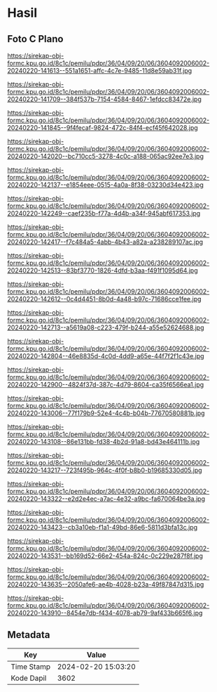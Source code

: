 # Hasil

## Foto C Plano

https://sirekap-obj-formc.kpu.go.id/8c1c/pemilu/pdpr/36/04/09/20/06/3604092006002-20240220-141613--551a1651-affc-4c7e-9485-11d8e59ab31f.jpg

https://sirekap-obj-formc.kpu.go.id/8c1c/pemilu/pdpr/36/04/09/20/06/3604092006002-20240220-141709--384f537b-7154-4584-8467-1efdcc83472e.jpg

https://sirekap-obj-formc.kpu.go.id/8c1c/pemilu/pdpr/36/04/09/20/06/3604092006002-20240220-141845--9f4fecaf-9824-472c-84f4-ecf45f642028.jpg

https://sirekap-obj-formc.kpu.go.id/8c1c/pemilu/pdpr/36/04/09/20/06/3604092006002-20240220-142020--bc710cc5-3278-4c0c-a188-065ac92ee7e3.jpg

https://sirekap-obj-formc.kpu.go.id/8c1c/pemilu/pdpr/36/04/09/20/06/3604092006002-20240220-142137--e1854eee-0515-4a0a-8f38-03230d34e423.jpg

https://sirekap-obj-formc.kpu.go.id/8c1c/pemilu/pdpr/36/04/09/20/06/3604092006002-20240220-142249--caef235b-f77a-4d4b-a34f-945abf617353.jpg

https://sirekap-obj-formc.kpu.go.id/8c1c/pemilu/pdpr/36/04/09/20/06/3604092006002-20240220-142417--f7c484a5-4abb-4b43-a82a-a238289107ac.jpg

https://sirekap-obj-formc.kpu.go.id/8c1c/pemilu/pdpr/36/04/09/20/06/3604092006002-20240220-142513--83bf3770-1826-4dfd-b3aa-f491f1095d64.jpg

https://sirekap-obj-formc.kpu.go.id/8c1c/pemilu/pdpr/36/04/09/20/06/3604092006002-20240220-142612--0c4d4451-8b0d-4a48-b97c-71686cce1fee.jpg

https://sirekap-obj-formc.kpu.go.id/8c1c/pemilu/pdpr/36/04/09/20/06/3604092006002-20240220-142713--a5619a08-c223-479f-b244-a55e52624688.jpg

https://sirekap-obj-formc.kpu.go.id/8c1c/pemilu/pdpr/36/04/09/20/06/3604092006002-20240220-142804--46e8835d-4c0d-4dd9-a65e-44f7f2f1c43e.jpg

https://sirekap-obj-formc.kpu.go.id/8c1c/pemilu/pdpr/36/04/09/20/06/3604092006002-20240220-142900--4824f37d-387c-4d79-8604-ca35f6566ea1.jpg

https://sirekap-obj-formc.kpu.go.id/8c1c/pemilu/pdpr/36/04/09/20/06/3604092006002-20240220-143006--77f179b9-52e4-4c4b-b04b-77670580881b.jpg

https://sirekap-obj-formc.kpu.go.id/8c1c/pemilu/pdpr/36/04/09/20/06/3604092006002-20240220-143108--86e131bb-fd38-4b2d-91a8-bd43e464111b.jpg

https://sirekap-obj-formc.kpu.go.id/8c1c/pemilu/pdpr/36/04/09/20/06/3604092006002-20240220-143217--723f495b-964c-4f0f-b8b0-b19685330d05.jpg

https://sirekap-obj-formc.kpu.go.id/8c1c/pemilu/pdpr/36/04/09/20/06/3604092006002-20240220-143322--e2d2e4ec-a7ac-4e32-a9bc-fa670064be3a.jpg

https://sirekap-obj-formc.kpu.go.id/8c1c/pemilu/pdpr/36/04/09/20/06/3604092006002-20240220-143423--cb3a10eb-f1a1-49bd-86e6-5811d3bfa13c.jpg

https://sirekap-obj-formc.kpu.go.id/8c1c/pemilu/pdpr/36/04/09/20/06/3604092006002-20240220-143531--bb169d52-66e2-454a-824c-0c229e287f8f.jpg

https://sirekap-obj-formc.kpu.go.id/8c1c/pemilu/pdpr/36/04/09/20/06/3604092006002-20240220-143635--2050afe6-ae4b-4028-b23a-49f87847d315.jpg

https://sirekap-obj-formc.kpu.go.id/8c1c/pemilu/pdpr/36/04/09/20/06/3604092006002-20240220-143910--8454e7db-f434-4078-ab79-9af433b665f6.jpg


## Metadata

| Key        | Value               |
| ---------- | ------------------- |
| Time Stamp | 2024-02-20 15:03:20 |
| Kode Dapil | 3602                |



